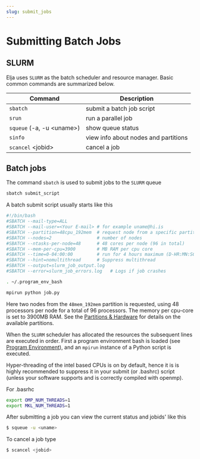 ```yaml
---
slug: submit_jobs
---
```


# Submitting Batch Jobs

## SLURM

Elja uses `SLURM` as the batch scheduler and resource manager. 
Basic common commands are summarized below.

| Command                     | Description                          |
|-----------------------------|--------------------------------------|
| `sbatch`                    | submit a batch job script            |
| `srun`                      | run a parallel job                   |
| `squeue` (-a, -u \<uname\>) | show queue status                    |
| `sinfo`                     | view info about nodes and partitions |
| `scancel` \<jobid\>         | cancel a job                         |

## Batch jobs

The command `sbatch` is used to submit jobs to the `SLURM` queue

```bash
sbatch submit_script
```

A batch submit script usually starts like this

```bash
#!/bin/bash
#SBATCH --mail-type=ALL
#SBATCH --mail-user=<Your E-mail> # for example uname@hi.is
#SBATCH --partition=48cpu_192mem  # request node from a specific partition
#SBATCH --nodes=2                 # number of nodes
#SBATCH --ntasks-per-node=48      # 48 cores per node (96 in total)
#SBATCH --mem-per-cpu=3900        # MB RAM per cpu core
#SBATCH --time=0-04:00:00         # run for 4 hours maximum (D-HR:MN:SC)
#SBATCH --hint=nomultithread      # Suppress multithread
#SBATCH --output=slurm_job_output.log   
#SBATCH --error=slurm_job_errors.log   # Logs if job crashes

. ~/.program_env_bash

mpirun python job.py
```

Here two nodes from the `48mem_192mem` partition is requested, using 48 processors per node for a total of 96 processors. The memory per cpu-core is set to 3900MB RAM. See the [Partitions & Hardware](/docs/hardware/parthardw) for details on the available partitions.

When the `SLURM` scheduler has allocated the resources the subsequent lines are executed in order. First a program environment bash is loaded (see [Program Environment](/docs/compiling/easybuild)), and an `mpirun` instance of a Python script is executed.

Hyper-threading of the intel based CPUs is on by default, hence it is
is highly recommended to suppress it in your submit (or .bashrc) script
(unless your software supports and is correctly compiled with openmp).

For .basrhc

```bash                                                                 
export OMP_NUM_THREADS=1
export MKL_NUM_THREADS=1
```

After submitting a job you can view the current status and jobids' like this

```bash
$ squeue -u <uname>
```

To cancel a job type

```bash
$ scancel <jobid>
```
